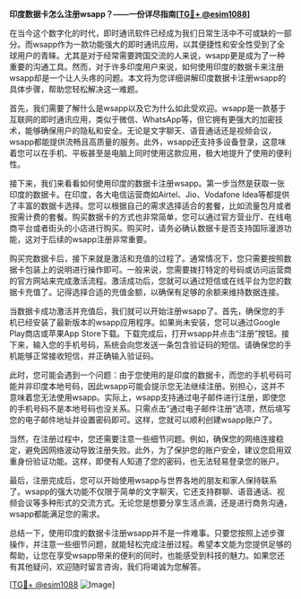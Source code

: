 **印度数据卡怎么注册wsapp？——一份详尽指南[[TG💪+ @esim1088](https://t.me/s/esim1088)]**

在当今这个数字化的时代，即时通讯软件已经成为我们日常生活中不可或缺的一部分。而wsapp作为一款功能强大的即时通讯应用，以其便捷性和安全性受到了全球用户的青睐。尤其是对于经常需要跨国交流的人来说，wsapp更是成为了一种重要的沟通工具。然而，对于许多印度用户来说，如何使用印度的数据卡来注册wsapp却是一个让人头疼的问题。本文将为您详细讲解印度数据卡注册wsapp的具体步骤，帮助您轻松解决这一难题。

首先，我们需要了解什么是wsapp以及它为什么如此受欢迎。wsapp是一款基于互联网的即时通讯应用，类似于微信、WhatsApp等，但它拥有更强大的加密技术，能够确保用户的隐私和安全。无论是文字聊天、语音通话还是视频会议，wsapp都能提供流畅且高质量的服务。此外，wsapp还支持多设备登录，这意味着您可以在手机、平板甚至是电脑上同时使用这款应用，极大地提升了使用的便利性。

接下来，我们来看看如何使用印度的数据卡注册wsapp。第一步当然是获取一张印度的数据卡。在印度，各大电信运营商如Airtel、Jio、Vodafone Idea等都提供了丰富的数据卡选择。您可以根据自己的需求选择适合的套餐，比如流量包月或者按需计费的套餐。购买数据卡的方式也非常简单，您可以通过官方营业厅、在线电商平台或者街头的小店进行购买。购买时，请务必确认数据卡是否支持国际漫游功能，这对于后续的wsapp注册非常重要。

购买完数据卡后，接下来就是激活和充值的过程了。通常情况下，您只需要按照数据卡包装上的说明进行操作即可。一般来说，您需要拨打特定的号码或访问运营商的官方网站来完成激活流程。激活成功后，您就可以通过短信或在线平台为您的数据卡充值了。记得选择合适的充值金额，以确保有足够的余额来维持数据连接。

当数据卡成功激活并充值后，我们就可以开始注册wsapp了。首先，确保您的手机已经安装了最新版本的wsapp应用程序。如果尚未安装，您可以通过Google Play商店或苹果App Store下载。下载完成后，打开wsapp并点击“注册”按钮。接下来，输入您的手机号码，系统会向您发送一条包含验证码的短信。请确保您的手机能够正常接收短信，并正确输入验证码。

此时，您可能会遇到一个问题：由于您使用的是印度的数据卡，而您的手机号码可能并非印度本地号码，因此wsapp可能会提示您无法继续注册。别担心，这并不意味着您无法使用wsapp。实际上，wsapp支持通过电子邮件进行注册，即使您的手机号码不是本地号码也没关系。只需点击“通过电子邮件注册”选项，然后填写您的电子邮件地址并设置密码即可。这样，您就可以顺利创建wsapp账户了。

当然，在注册过程中，您还需要注意一些细节问题。例如，确保您的网络连接稳定，避免因网络波动导致注册失败。此外，为了保护您的账户安全，建议您启用双重身份验证功能。这样，即使有人知道了您的密码，也无法轻易登录您的账户。

最后，注册完成后，您可以开始使用wsapp与世界各地的朋友和家人保持联系了。wsapp的强大功能不仅限于简单的文字聊天，它还支持群聊、语音通话、视频会议等多种形式的交流方式。无论您是想要分享生活点滴，还是进行商务沟通，wsapp都能满足您的需求。

总结一下，使用印度的数据卡注册wsapp并不是一件难事。只要您按照上述步骤操作，并注意一些细节问题，就能轻松完成注册过程。希望本文能为您提供足够的帮助，让您在享受wsapp带来的便利的同时，也能感受到科技的魅力。如果您还有其他疑问，欢迎随时留言咨询，我们将竭诚为您解答。

[[TG💪+ @esim1088](https://t.me/s/esim1088) ![Image](https://i.postimg.cc/4NQfJmqS/Snipaste-2025-05-13-00-14-12.png)]